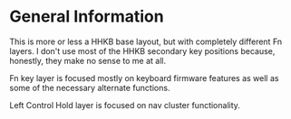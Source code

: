 # General Information

This is more or less a HHKB base layout, but with completely different Fn layers. I don't use most of the HHKB secondary key positions because, honestly, they make no sense to me at all.

Fn key layer is focused mostly on keyboard firmware features as well as some of the necessary alternate functions.

Left Control Hold layer is focused on nav cluster functionality.
